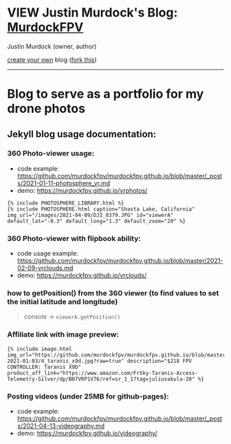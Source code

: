 # VIEW Justin Murdock's Blog: [MurdockFPV](https://murdockfpv.github.io/)

Justin Murdock (owner, author)

[create your own](https://howchoo.com/git/how-to-blog-in-markdown-using-github-and-jekyll-now) blog ([fork this](https://github.com/barryclark/jekyll-now))

___

# Blog to serve as a portfolio for my drone photos

## Jekyll blog usage documentation:

### 360 Photo-viewer usage: 

* code example: https://github.com/murdockfpv/murdockfpv.github.io/blob/master/_posts/2021-01-11-photosphere_vr.md
* demo: https://murdockfpv.github.io/vrphotos/

```
{% include PHOTOSPHERE_LIBRARY.html %}
{% include PHOTOSPHERE.html caption="Shasta Lake, California" img_url="/images/2021-04-09/DJI_0379.JPG" id="viewerA" default_lat="-0.3" default_long="1.3" default_zoom="20" %}
```

### 360 Photo-viewer with flipbook ability:

* code usage example: https://github.com/murdockfpv/murdockfpv.github.io/blob/master/2021-02-09-vrclouds.md
* demo: https://murdockfpv.github.io/vrclouds/

### how to getPosition() from the 360 viewer (to find values to set the initial latitude and longitude)

> console -> `viewerA.getPosition()`

### Affiliate link with image preview:

```
{% include image.html img_url="https://github.com/murdockfpv/murdockfpv.github.io/blob/master/images/list-2021-01-03/4_taranis_x9d.jpg?raw=true" description="$218 FPV CONTROLLER: Taranis X9D" product_aff_link="https://www.amazon.com/FrSky-Taranis-Access-Telemetry-Silver/dp/B07VRP1V76/ref=sr_1_1?tag=juliusakula-20" %}
```

### Posting videos (under 25MB for github-pages):

* code example: https://github.com/murdockfpv/murdockfpv.github.io/blob/master/_posts/2021-04-13-videography.md
* demo: https://murdockfpv.github.io/videography/

